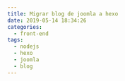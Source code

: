 ```yaml
---
title: Migrar blog de joomla a hexo
date: 2019-05-14 18:34:26
categories:
  - front-end
tags:
  - nodejs
  - hexo
  - joomla
  - blog
---
```

